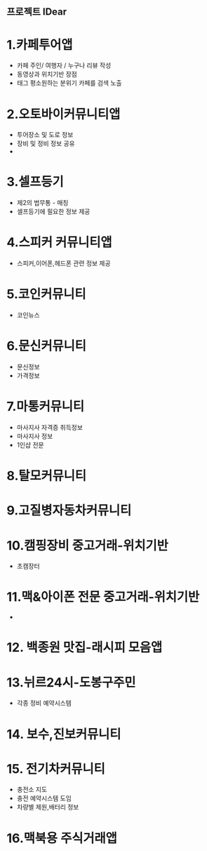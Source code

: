 ## 프로젝트 IDear

# 1.카페투어앱
 - 카페 주인/ 여행자 / 누구나 리뷰 작성
 - 동영상과 위치기반 장점
 - 태그 평소원하는 분위기 카페를 검색 노출
 # 2.오토바이커뮤니티앱
  - 투어장소 및 도로 정보
  - 장비 및 정비 정보 공유
  - 
 # 3.셀프등기
  - 제2의 법무통 - 매칭
  - 셀프등기에 필요한 정보 제공
# 4.스피커 커뮤니티앱
 - 스피커,이어폰,헤드폰 관련 정보 제공
# 5.코인커뮤니티
 - 코인뉴스
# 6.문신커뮤니티
 - 문신정보
 - 가격정보
# 7.마통커뮤니티
 - 마사지사 자격증 취득정보
 - 마사지사 정보
 - 1인샵 전문
# 8.탈모커뮤니티
# 9.고질병자동차커뮤니티
# 10.캠핑장비 중고거래-위치기반
 - 초캠장터
# 11.맥&아이폰 전문 중고거래-위치기반
 - 
# 12. 백종원 맛집-래시피 모음앱

# 13.뉘르24시-도봉구주민
 - 각종 정비 예약시스템
# 14. 보수,진보커뮤니티
# 15. 전기차커뮤니티
 - 충전소 지도
 - 충전 예약시스템 도임
 - 차량별 제원,배터리 정보
# 16.맥북용 주식거래앱

